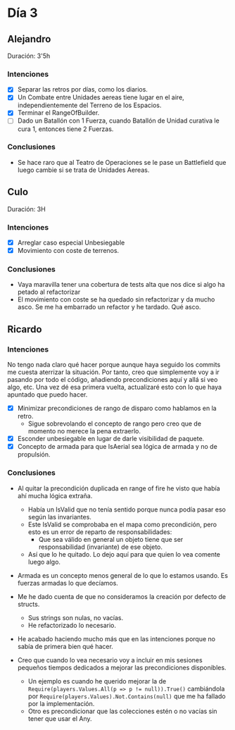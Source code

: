 ﻿# Día 3

## Alejandro

Duración: 3'5h

### Intenciones

- [X] Separar las retros por días, como los diarios.
- [X] Un Combate entre Unidades aereas tiene lugar en el aire, independientemente del Terreno de los Espacios.
- [X] Terminar el RangeOfBuilder.
- [ ] Dado un Batallón con 1 Fuerza, cuando Batallón de Unidad curativa le cura 1, entonces tiene 2 Fuerzas.

### Conclusiones

- Se hace raro que al Teatro de Operaciones se le pase un Battlefield que luego cambie si se trata de Unidades Aereas.

## Culo

Duración: 3H

### Intenciones

- [X] Arreglar caso especial Unbesiegable
- [X] Movimiento con coste de terrenos.

### Conclusiones

- Vaya maravilla tener una cobertura de tests alta que nos dice si algo ha petado al refactorizar
- El movimiento con coste se ha quedado sin refactorizar y da mucho asco. Se me ha embarrado un refactor y he tardado. Qué asco.

## Ricardo

### Intenciones

No tengo nada claro qué hacer porque aunque haya seguido los commits me cuesta aterrizar la situación.
Por tanto, creo que simplemente voy a ir pasando por todo el código, añadiendo precondiciones aquí y allá si veo algo, etc.
Una vez dé esa primera vuelta, actualizaré esto con lo que haya apuntado que puedo hacer.

- [x] Minimizar precondiciones de rango de disparo como hablamos en la retro.
  - Sigue sobrevolando el concepto de rango pero creo que de momento no merece la pena extraerlo.
- [x] Esconder unbesiegable en lugar de darle visibilidad de paquete.
- [x] Concepto de armada para que IsAerial sea lógica de armada y no de propulsión.

### Conclusiones

- Al quitar la precondición duplicada en range of fire he visto que había ahí mucha lógica extraña.
  - Había un IsValid que no tenía sentido porque nunca podía pasar eso según las invariantes.
  - Este IsValid se comprobaba en el mapa como precondición, pero esto es un error de reparto de responsabilidades:
    - Que sea válido en general un objeto tiene que ser responsabilidad (invariante) de ese objeto.
  - Así que lo he quitado. Lo dejo aquí para que quien lo vea comente luego algo.

- Armada es un concepto menos general de lo que lo estamos usando. Es fuerzas armadas lo que decíamos.

- Me he dado cuenta de que no consideramos la creación por defecto de structs.
  - Sus strings son nulas, no vacías.
  - He refactorizado lo necesario.

- He acabado haciendo mucho más que en las intenciones porque no sabía de primera bien qué hacer.

- Creo que cuando lo vea necesario voy a incluir en mis sesiones pequeños tiempos dedicados a mejorar las precondiciones disponibles.
  - Un ejemplo es cuando he querido mejorar la de 
      `Require(players.Values.All(p => p != null)).True()`
      cambiándola por `Require(players.Values).Not.Contains(null)` que me ha fallado por la implementación.
  - Otro es precondicionar que las colecciones estén o no vacías sin tener que usar el Any.
